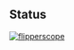 ## Status

[![flipperscope](https://catalog.flipperzero.one/application/flipperscope/widget)](https://catalog.flipperzero.one/application/flipperscope/page)